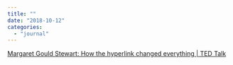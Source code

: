 ```yaml
---
title: ""
date: "2018-10-12"
categories: 
  - "journal"
---
```


[Margaret Gould Stewart: How the hyperlink changed everything | TED Talk](https://www.ted.com/talks/margaret_gould_stewart_how_the_hyperlink_changed_everything#t-201689)
